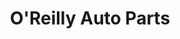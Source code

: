 ---
title: "O'Reilly Auto Parts"
url: /phoenix/oreilly-auto-parts-west-indian-school-road-2/
shop: car parts
---